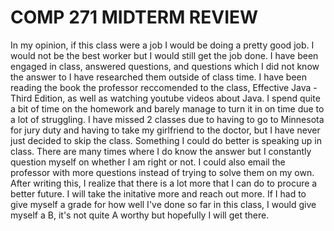 # COMP 271 MIDTERM REVIEW

In my opinion, if this class were a job I would be doing a pretty good job. I would not be the best worker but I would still get the job done. I have been engaged in class, answered questions, and questions which I did not know the answer to I have researched them outside of class time. I have been reading the book the professor reccomended to the class, Effective Java - Third Edition, as well as watching youtube videos about Java. I spend quite a bit of time on the homework and barely manage to turn it in on time due to a lot of struggling. I have missed 2 classes due to having to go to Minnesota for jury duty and having to take my girlfriend to the doctor, but I have never just decided to skip the class. Something I could do better is speaking up in class. There are many times where I do know the answer but I constantly question myself on whether I am right or not. I could also email the professor with more questions instead of trying to solve them on my own. After writing this, I realize that there is a lot more that I can do to procure a better future. I will take the initative more and reach out more. If I had to give myself a grade for how well I've done so far in this class, I would give myself a B, it's not quite A worthy but hopefully I will get there.